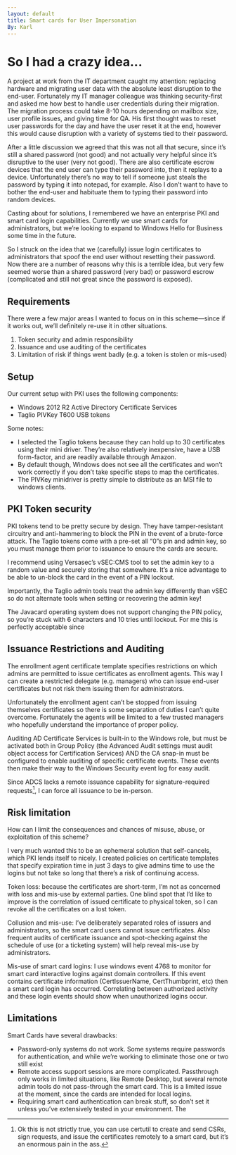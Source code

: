```yaml
---
layout: default
title: Smart cards for User Impersonation
By: Karl
---
```

# So I had a crazy idea...
A project at work from the IT department caught my attention: replacing hardware and migrating user data with the absolute least disruption to the end-user.
Fortunately my IT manager colleague was thinking security-first and asked me how best to handle user credentials during their migration. The migration process could take 8-10 hours depending on mailbox size, user profile issues, and giving time for QA. His first thought was to reset user passwords for the day and have the user reset it at the end, however this would cause disruption with a variety of systems tied to their password.

After a little discussion we agreed that this was not all that secure, since it’s still a shared password (not good) and not actually very helpful since it’s disruptive to the user (very not good). There are also certificate escrow devices that the end user can type their password into, then it replays to a device. Unfortunately there’s no way to tell if someone just steals the password by typing it into notepad, for example. Also I don’t want to have to bother the end-user and habituate them to typing their password into random devices.

Casting about for solutions, I remembered we have an enterprise PKI and smart card login capabilities. Currently we use smart cards for administrators, but we’re looking to expand to Windows Hello for Business some time in the future.

So I struck on the idea that we (carefully) issue login certificates to administrators that spoof the end user without resetting their password.
Now there are a number of reasons why this is a terrible idea, but very few seemed worse than a shared password (very bad) or password escrow (complicated and still not great since the password is exposed).

## Requirements
There were a few major areas I wanted to focus on in this scheme—since if it works out, we’ll definitely re-use it in other situations.

1. Token security and admin responsibility
2. Issuance and use auditing of the certificates
3. Limitation of risk if things went badly (e.g. a token is stolen or mis-used)

## Setup
Our current setup with PKI uses the following components:
* Windows 2012 R2 Active Directory  Certificate Services
* Taglio PIVKey T600 USB tokens

Some notes:
- I selected the Taglio tokens because they can hold up to 30 certificates using their mini driver. They’re also relatively inexpensive, have a USB form-factor, and are readily available through Amazon.
- By default though, Windows does not see all the certificates and won’t work correctly if you don’t take specific steps to map the certificates.
- The PIVKey minidriver is pretty simple to distribute as an MSI file to windows clients.


## PKI Token security
PKI tokens tend to be pretty secure by design. They have tamper-resistant circuitry and anti-hammering to block the PIN in the event of a brute-force attack. The Taglio tokens come with a pre-set all “0”s pin and admin key, so you must manage them prior to issuance to ensure the cards are secure.

I recommend using Versasec’s vSEC:CMS tool to set the admin key to a random value and securely storing that somewhere. It’s a nice advantage to be able to un-block the card in the event of a PIN lockout.

Importantly, the Taglio admin tools treat the admin key differently than vSEC so do not alternate tools when setting or recovering the admin key!

The Javacard operating system does not support changing the PIN policy, so you’re stuck with 6 characters and 10 tries until lockout. For me this is perfectly acceptable since 

## Issuance Restrictions and Auditing

The enrollment agent certificate template specifies restrictions on which admins are permitted to issue certificates as enrollment agents. This way I can create a restricted delegate (e.g. managers) who can issue end-user certificates but not risk them issuing them for administrators.

Unfortunately the enrollment agent can’t be stopped from issuing themselves certificates so there is some separation of duties I can’t quite overcome. Fortunately the agents will be limited to a few trusted managers who hopefully understand the importance of proper policy.

Auditing AD Certificate Services is built-in to the Windows role, but must be activated both in Group Policy (the Advanced Audit settings must audit object access for Certification Services) AND the CA snap-in must be configured to enable auditing of specific certificate events. These events then make their way to the Windows Security event log for easy audit.

Since ADCS lacks a remote issuance capability for signature-required requests[^1], I can force all issuance to be in-person.

[^1]:Ok this is not strictly true, you can use certutil to create and send CSRs, sign requests, and issue the certificates remotely to a smart card, but it’s an enormous pain in the ass.

## Risk limitation
How can I limit the consequences and chances of misuse, abuse, or exploitation of this scheme?

I very much wanted this to be an ephemeral solution that self-cancels, which PKI lends itself to nicely. I created policies on certificate templates that specify expiration time in just 3 days to give admins time to use the logins but not take so long that there’s a risk of continuing access.

Token loss: because the certificates are short-term, I’m not as concerned with loss and mis-use by external parties. One blind spot that I’d like to improve is the correlation of issued certificate to physical token, so I can revoke all the certificates on a lost token.

Collusion and mis-use: I’ve deliberately separated roles of issuers and administrators, so the smart card users cannot issue certificates. Also frequent audits of certificate issuance and spot-checking against the schedule of use (or a ticketing system) will help reveal mis-use by administrators.

Mis-use of smart card logins: I use windows event 4768 to monitor for smart card interactive logins against domain controllers. If this event contains certificate information (CertIssuerName, CertThumbprint, etc) then a smart card login has occurred. Correlating between authorized activity and these login events should show when unauthorized logins occur.

## Limitations
Smart Cards have several drawbacks:
* Password-only systems do not work. Some systems require passwords for authentication, and while we’re working to eliminate those one or two still exist
* Remote access support sessions are more complicated. Passthrough only works in limited situations, like Remote Desktop, but several remote admin tools do not pass-through the smart card. This is a limited issue at the moment, since the cards are intended for local logins.
* Requiring smart card authentication can break stuff, so don’t set it unless you’ve extensively tested in your environment. The 